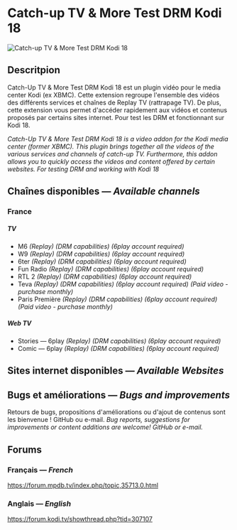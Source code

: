 # Catch-up TV & More Test DRM Kodi 18
![Catch-up TV & More Test DRM Kodi 18](https://github.com/Catch-up-TV-and-More/plugin.video.catchuptvandmoretestdrmkodi18/blob/master/icon.png)

## Descritpion
Catch-Up TV & More Test DRM Kodi 18 est un plugin vidéo pour le media center Kodi (ex XBMC).
Cette extension regroupe l'ensemble des vidéos des différents services et chaînes de Replay TV (rattrapage TV). De plus, cette extension vous permet d'accéder rapidement aux vidéos et contenus proposés par certains sites internet. Pour test les DRM et fonctionnant sur Kodi 18.

*Catch-Up TV & More Test DRM Kodi 18 is a video addon for the Kodi media center (former XBMC).*
*This plugin brings together all the videos of the various services and channels of catch-up TV. Furthermore, this addon allows you to quickly access the videos and content offered by certain websites. For testing DRM and working with Kodi 18*

## Chaînes disponibles — *Available channels*
### France
##### TV
- M6 *(Replay) (DRM capabilities) (6play account required)*
- W9 *(Replay) (DRM capabilities) (6play account required)*
- 6ter *(Replay) (DRM capabilities) (6play account required)*
- Fun Radio *(Replay) (DRM capabilities) (6play account required)*
- RTL 2 *(Replay) (DRM capabilities) (6play account required)*
- Teva *(Replay) (DRM capabilities) (6play account required) (Paid video - purchase monthly)*
- Paris Première *(Replay) (DRM capabilities) (6play account required) (Paid video - purchase monthly)*

##### Web TV
- Stories — 6play *(Replay) (DRM capabilities) (6play account required)*
- Comic — 6play *(Replay) (DRM capabilities) (6play account required)*

## Sites internet disponibles — *Available Websites*

## Bugs et améliorations — *Bugs and improvements*
Retours de bugs, propositions d'améliorations ou d'ajout de contenus sont les bienvenue ! GitHub ou e-mail.
*Bug reports, suggestions for improvements or content additions are welcome! GitHub or e-mail.*

## Forums
### Français — *French*
<https://forum.mpdb.tv/index.php/topic,35713.0.html>

### Anglais — *English*
<https://forum.kodi.tv/showthread.php?tid=307107>
